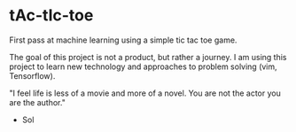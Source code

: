 # tAc-tIc-toe


First pass at machine learning using a simple tic tac toe game.

The goal of this project is not a product, but rather a journey.  I am using this 
project to learn new technology and approaches to problem solving (vim, 
Tensorflow). 

"I feel life is less of a movie and more of a novel.  You are not the actor you are 
the author."
- Sol




